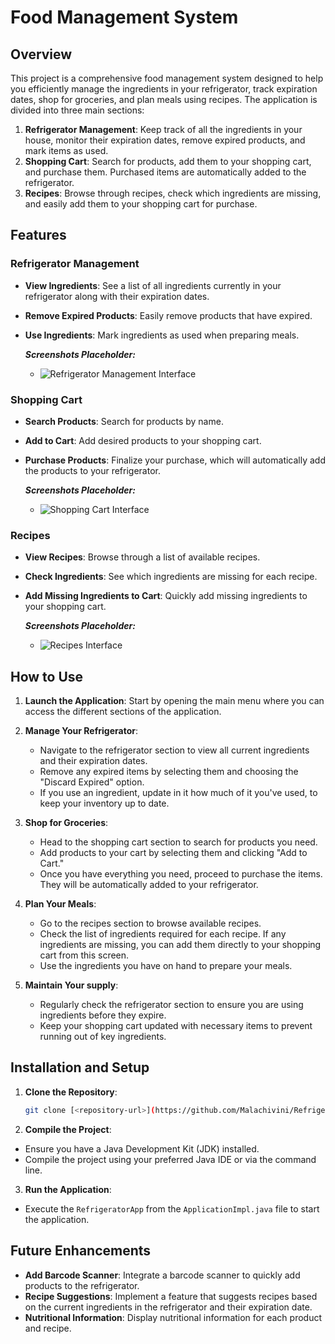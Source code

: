 # Food Management System

## Overview

This project is a comprehensive food management system designed to help you efficiently manage the ingredients in your refrigerator, track expiration dates, shop for groceries, and plan meals using recipes. The application is divided into three main sections:

1. **Refrigerator Management**: Keep track of all the ingredients in your house, monitor their expiration dates, remove expired products, and mark items as used.
2. **Shopping Cart**: Search for products, add them to your shopping cart, and purchase them. Purchased items are automatically added to the refrigerator.
3. **Recipes**: Browse through recipes, check which ingredients are missing, and easily add them to your shopping cart for purchase.

## Features

### Refrigerator Management
- **View Ingredients**: See a list of all ingredients currently in your refrigerator along with their expiration dates.
- **Remove Expired Products**: Easily remove products that have expired.
- **Use Ingredients**: Mark ingredients as used when preparing meals.

  _**Screenshots Placeholder:**_
  - ![Refrigerator Management Interface](path/to/screenshot1.png)

### Shopping Cart
- **Search Products**: Search for products by name.
- **Add to Cart**: Add desired products to your shopping cart.
- **Purchase Products**: Finalize your purchase, which will automatically add the products to your refrigerator.

  _**Screenshots Placeholder:**_
  - ![Shopping Cart Interface](path/to/screenshot2.png)

### Recipes
- **View Recipes**: Browse through a list of available recipes.
- **Check Ingredients**: See which ingredients are missing for each recipe.
- **Add Missing Ingredients to Cart**: Quickly add missing ingredients to your shopping cart.

  _**Screenshots Placeholder:**_
  - ![Recipes Interface](path/to/screenshot3.png)

## How to Use

1. **Launch the Application**: Start by opening the main menu where you can access the different sections of the application.
  
2. **Manage Your Refrigerator**:
   - Navigate to the refrigerator section to view all current ingredients and their expiration dates.
   - Remove any expired items by selecting them and choosing the "Discard Expired" option.
   - If you use an ingredient, update in it how much of it you've used, to keep your inventory up to date.

3. **Shop for Groceries**:
   - Head to the shopping cart section to search for products you need.
   - Add products to your cart by selecting them and clicking "Add to Cart."
   - Once you have everything you need, proceed to purchase the items. They will be automatically added to your refrigerator.

4. **Plan Your Meals**:
   - Go to the recipes section to browse available recipes.
   - Check the list of ingredients required for each recipe. If any ingredients are missing, you can add them directly to your shopping cart from this screen.
   - Use the ingredients you have on hand to prepare your meals.

5. **Maintain Your supply**:
   - Regularly check the refrigerator section to ensure you are using ingredients before they expire.
   - Keep your shopping cart updated with necessary items to prevent running out of key ingredients.

## Installation and Setup

1. **Clone the Repository**:
   ```bash
   git clone [<repository-url>](https://github.com/Malachivini/Refrigerator)
   ```

2. **Compile the Project**:
- Ensure you have a Java Development Kit (JDK) installed.
- Compile the project using your preferred Java IDE or via the command line.

3. **Run the Application**:
- Execute the `RefrigeratorApp` from the `ApplicationImpl.java` file to start the application.

## Future Enhancements

- **Add Barcode Scanner**: Integrate a barcode scanner to quickly add products to the refrigerator.
- **Recipe Suggestions**: Implement a feature that suggests recipes based on the current ingredients in the refrigerator and their expiration date.
- **Nutritional Information**: Display nutritional information for each product and recipe.


